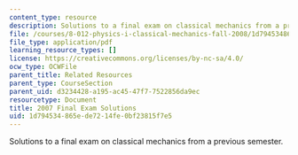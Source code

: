 ```yaml
---
content_type: resource
description: Solutions to a final exam on classical mechanics from a previous semester.
file: /courses/8-012-physics-i-classical-mechanics-fall-2008/1d794534865ede7214fe0bf23815f7e5_2007_final_sol.pdf
file_type: application/pdf
learning_resource_types: []
license: https://creativecommons.org/licenses/by-nc-sa/4.0/
ocw_type: OCWFile
parent_title: Related Resources
parent_type: CourseSection
parent_uid: d3234428-a195-ac45-47f7-7522856da9ec
resourcetype: Document
title: 2007 Final Exam Solutions
uid: 1d794534-865e-de72-14fe-0bf23815f7e5
---
```

Solutions to a final exam on classical mechanics from a previous semester.